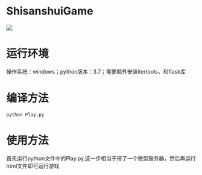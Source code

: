 # ShisanshuiGame
![](https://img.shields.io/badge/html&python-language-orange.svg)


# 运行环境
操作系统：windows；python版本：3.7；需要额外安装itertools，和flask库

# 编译方法
```
python Play.py
```

# 使用方法
首先运行python文件中的Play.py,这一步相当于搭了一个微型服务器，然后再运行html文件即可运行游戏
